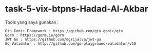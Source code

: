 # task-5-vix-btpns-Hadad-Al-Akbar
Tools yang saya gunakan :
```
Gin Gonic Framework : https://github.com/gin-gonic/gin
Gorm : https://gorm.io/gorm
JWT Go : https://github.com/dgrijalva/jwt-go
Go Validator : http://github.com/go-playground/validator/v10
```
